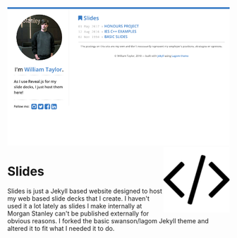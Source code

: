 

<img src="assets/images/preview.png" />

<img align='right' width='150' height='150' src="assets/images/icon.png" />

# Slides

Slides is just a Jekyll based website designed to host my web based slide decks that I create. I haven't used it a lot lately as slides I make internally at Morgan Stanley can't be published externally for obvious reasons. I forked the basic swanson/lagom Jekyll theme and altered it to fit what I needed it to do.